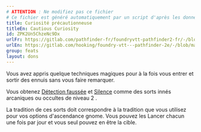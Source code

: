 ```yaml
---
# ATTENTION : Ne modifiez pas ce fichier
# Ce fichier est généré automatiquement par un script d'après les données du module Foundry VTT officiel et de sa traduction
title: Curiosité précautionneuse
titleEn: Cautious Curiosity
id: ZPK2Un5ChzeNc9Dx
urlFr: https://gitlab.com/pathfinder-fr/foundryvtt-pathfinder2-fr/-/blob/master/data/feats/ZPK2Un5ChzeNc9Dx.htm
urlEn: https://gitlab.com/hooking/foundry-vtt---pathfinder-2e/-/blob/master/packs/data/feats.db/cautious-curiosity.json
group: feats
layout: dons
---
```

Vous avez appris quelque techniques magiques pour à la fois vous entrer et sortir des ennuis sans vous faire remarquer.

Vous obtenez [Détection faussée](../spells/détection-faussée.md) et [Silence](../spells/silence.md) comme des sorts innés arcaniques ou occultes de niveau 2 .

La tradition de ces sorts doit correspondre à la tradition que vous utilisez pour vos options d'ascendance gnome. Vous pouvez les Lancer chacun une fois par jour et vous seul pouvez en être la cible.


